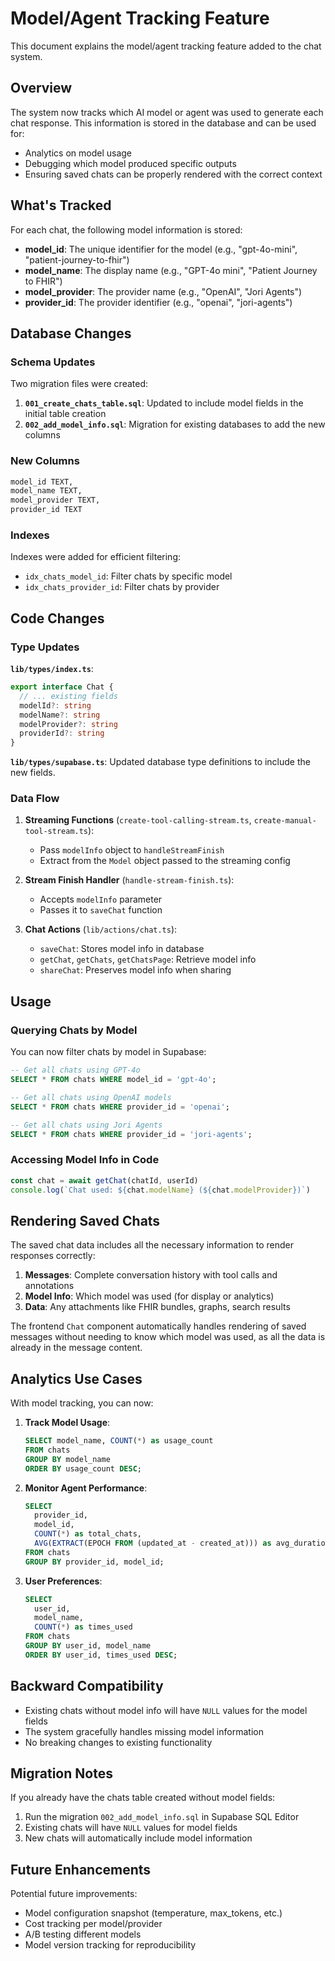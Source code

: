 # Model/Agent Tracking Feature

This document explains the model/agent tracking feature added to the chat system.

## Overview

The system now tracks which AI model or agent was used to generate each chat response. This information is stored in the database and can be used for:

- Analytics on model usage
- Debugging which model produced specific outputs
- Ensuring saved chats can be properly rendered with the correct context

## What's Tracked

For each chat, the following model information is stored:

- **model_id**: The unique identifier for the model (e.g., "gpt-4o-mini", "patient-journey-to-fhir")
- **model_name**: The display name (e.g., "GPT-4o mini", "Patient Journey to FHIR")
- **model_provider**: The provider name (e.g., "OpenAI", "Jori Agents")
- **provider_id**: The provider identifier (e.g., "openai", "jori-agents")

## Database Changes

### Schema Updates

Two migration files were created:

1. **`001_create_chats_table.sql`**: Updated to include model fields in the initial table creation
2. **`002_add_model_info.sql`**: Migration for existing databases to add the new columns

### New Columns

```sql
model_id TEXT,
model_name TEXT,
model_provider TEXT,
provider_id TEXT
```

### Indexes

Indexes were added for efficient filtering:

- `idx_chats_model_id`: Filter chats by specific model
- `idx_chats_provider_id`: Filter chats by provider

## Code Changes

### Type Updates

**`lib/types/index.ts`**:

```typescript
export interface Chat {
  // ... existing fields
  modelId?: string
  modelName?: string
  modelProvider?: string
  providerId?: string
}
```

**`lib/types/supabase.ts`**:
Updated database type definitions to include the new fields.

### Data Flow

1. **Streaming Functions** (`create-tool-calling-stream.ts`, `create-manual-tool-stream.ts`):
   - Pass `modelInfo` object to `handleStreamFinish`
   - Extract from the `Model` object passed to the streaming config

2. **Stream Finish Handler** (`handle-stream-finish.ts`):
   - Accepts `modelInfo` parameter
   - Passes it to `saveChat` function

3. **Chat Actions** (`lib/actions/chat.ts`):
   - `saveChat`: Stores model info in database
   - `getChat`, `getChats`, `getChatsPage`: Retrieve model info
   - `shareChat`: Preserves model info when sharing

## Usage

### Querying Chats by Model

You can now filter chats by model in Supabase:

```sql
-- Get all chats using GPT-4o
SELECT * FROM chats WHERE model_id = 'gpt-4o';

-- Get all chats using OpenAI models
SELECT * FROM chats WHERE provider_id = 'openai';

-- Get all chats using Jori Agents
SELECT * FROM chats WHERE provider_id = 'jori-agents';
```

### Accessing Model Info in Code

```typescript
const chat = await getChat(chatId, userId)
console.log(`Chat used: ${chat.modelName} (${chat.modelProvider})`)
```

## Rendering Saved Chats

The saved chat data includes all the necessary information to render responses correctly:

1. **Messages**: Complete conversation history with tool calls and annotations
2. **Model Info**: Which model was used (for display or analytics)
3. **Data**: Any attachments like FHIR bundles, graphs, search results

The frontend `Chat` component automatically handles rendering of saved messages without needing to know which model was used, as all the data is already in the message content.

## Analytics Use Cases

With model tracking, you can now:

1. **Track Model Usage**:

   ```sql
   SELECT model_name, COUNT(*) as usage_count
   FROM chats
   GROUP BY model_name
   ORDER BY usage_count DESC;
   ```

2. **Monitor Agent Performance**:

   ```sql
   SELECT
     provider_id,
     model_id,
     COUNT(*) as total_chats,
     AVG(EXTRACT(EPOCH FROM (updated_at - created_at))) as avg_duration_seconds
   FROM chats
   GROUP BY provider_id, model_id;
   ```

3. **User Preferences**:
   ```sql
   SELECT
     user_id,
     model_name,
     COUNT(*) as times_used
   FROM chats
   GROUP BY user_id, model_name
   ORDER BY user_id, times_used DESC;
   ```

## Backward Compatibility

- Existing chats without model info will have `NULL` values for the model fields
- The system gracefully handles missing model information
- No breaking changes to existing functionality

## Migration Notes

If you already have the chats table created without model fields:

1. Run the migration `002_add_model_info.sql` in Supabase SQL Editor
2. Existing chats will have `NULL` values for model fields
3. New chats will automatically include model information

## Future Enhancements

Potential future improvements:

- Model configuration snapshot (temperature, max_tokens, etc.)
- Cost tracking per model/provider
- A/B testing different models
- Model version tracking for reproducibility
